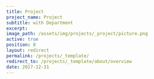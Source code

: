 ```yaml
---
title: Project
project_name: Project
subtitle: with Department
excerpt:
image_path: /assets/img/projects/_project/picture.png
active: true
position: 0
layout: redirect
permalink: /projects/_template/
redirect_to: /projects/_template/about/overview
date: 2017-12-31
---
```

